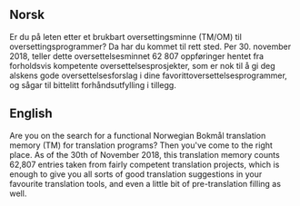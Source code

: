 ## Norsk

Er du på leten etter et brukbart oversettingsminne (TM/OM) til oversettingsprogrammer? Da har du kommet til rett sted. Per 30. november 2018, teller dette oversettelsesminnet 62 807 oppføringer hentet fra forholdsvis kompetente oversettelsesprosjekter, som er nok til å gi deg alskens gode oversettelsesforslag i dine favorittoversettelsesprogrammer, og sågar til bittelitt forhåndsutfylling i tillegg.

## English

Are you on the search for a functional Norwegian Bokmål translation memory (TM) for translation programs? Then you've come to the right place. As of the 30th of November 2018, this translation memory counts 62,807 entries taken from fairly competent translation projects, which is enough to give you all sorts of good translation suggestions in your favourite translation tools, and even a little bit of pre-translation filling as well.
